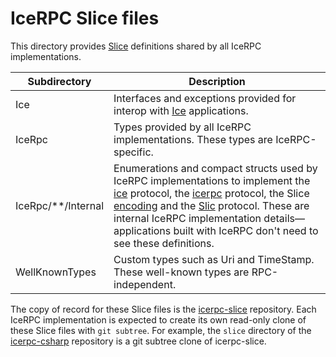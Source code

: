 # IceRPC Slice files

This directory provides [Slice][slice] definitions shared by all IceRPC implementations.

| Subdirectory       | Description                                                                        |
|--------------------|------------------------------------------------------------------------------------|
| Ice                | Interfaces and exceptions provided for interop with [Ice][zeroc-ice] applications. |
| IceRpc             | Types provided by all IceRPC implementations. These types are IceRPC-specific.     |
| IceRpc/**/Internal | Enumerations and compact structs used by IceRPC implementations to implement the [ice][ice-protocol] protocol, the [icerpc][icerpc-protocol] protocol, the Slice [encoding][slice-encoding] and the [Slic][slic] protocol. These are internal IceRPC implementation details—applications built with IceRPC don't need to see these definitions.|
| WellKnownTypes     | Custom types such as Uri and TimeStamp. These well-known types are RPC-independent.|

The copy of record for these Slice files is the [icerpc-slice][icerpc-slice] repository. Each IceRPC implementation is
expected to create its own read-only clone of these Slice files with `git subtree`. For example, the `slice` directory
of the [icerpc-csharp][icerpc-csharp] repository is a git subtree clone of icerpc-slice.

[ice-protocol]: https://docs.testing.zeroc.com/docs/icerpc-core/ice-protocol/protocol-frames
[icerpc-csharp]: https://github.com/icerpc/icerpc-csharp/
[icerpc-protocol]: https://docs.testing.zeroc.com/docs/icerpc-core/icerpc-protocol/mapping-rpcs-to-streams
[icerpc-slice]: https://github.com/icerpc/icerpc-slice
[slic]: https://docs.testing.zeroc.com/icerpc-core/slic-protocol
[slice]: https://docs.testing.zeroc.com/docs/slice
[slice-encoding]: https://docs.testing.zeroc.com/docs/slice/encoding
[zeroc-ice]: https://github.com/zeroc-ice/ice
